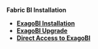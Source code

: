 <strong>Fabric BI Installation<strong>

<ul>      
<li><a href="/articles/98_maintenance_and_operational/BI_Installation/01_ExagoBI_Installation.md">ExagoBI Installation</a></li>
<li><a href="/articles/98_maintenance_and_operational/BI_Installation/01_ExagoBI_Upgrade.md">ExagoBI Upgrade</a></li>
<li><a href="/articles/98_maintenance_and_operational/BI_Installation/02_direct_access_ExagoBI.md">Direct Access to ExagoBI</a></li>
	
</ul>
